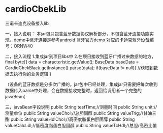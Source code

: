 # cardioCbekLib
三诺卡迪克设备接入lib

一，接入说明：
本jar包只包含蓝牙数据协议解析部分，不包含蓝牙连接功能实现。demo中蓝牙连接是参考android 蓝牙官方demo
对应的卡迪克蓝牙设备编号：ORNW40  

二，接入流程
1.集成jar到项目libs中
2.在项目接收到蓝牙广播过来数据的地方，
	   final byte[] data = characteristic.getValue();
            BaseData baseData  = CardioChekBlack.getInstance().parse(data);
            if(baseData != null){
               //获取到数据去执行你的业务逻辑
            }

（设备的蓝牙数据是分多次广播的，jar包中已经处理，集成jar只需要把每次收到数据传入parse中处理，会在数据接收完整时，返回给调用者一个完整的javaBean）

三，javaBean字段说明
    public String testTime;//测量时间
    public String unit;//测量单位
    public String valueChol;//总胆固醇
    public String valueTrig;//甘油三酯
    public String valueHdlChol;//高密度脂蛋白胆固醇
    public String valueCalcLdl;//低密度脂蛋白胆固醇
    public String valueTcHdl;//总胆/高密比值
